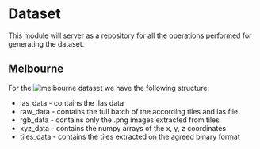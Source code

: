 # Dataset

This module will server as a repository for all the operations performed for generating the dataset.

## Melbourne

For the ![melbourne dataset](https://) we have the following structure:

- las_data - contains the .las data
- raw_data - contains the full batch of the according tiles and las file
- rgb_data - contains only the .png images extracted from tiles
- xyz_data - contains the numpy arrays of the x, y, z coordinates
- tiles_data - contains the tiles extracted on the agreed binary format
